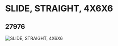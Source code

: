 # SLIDE, STRAIGHT, 4X6X6
## 27976
![SLIDE, STRAIGHT, 4X6X6](https://lc-www-live-s.legocdn.com/media/bricks/5/2/6177208.jpg)